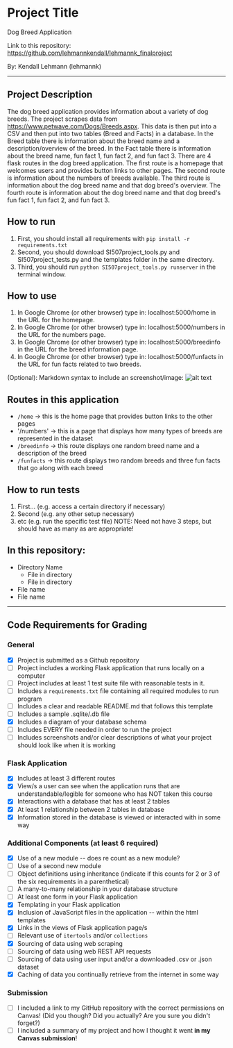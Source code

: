 # Project Title

Dog Breed Application

Link to this repository: https://github.com/lehmannkendall/lehmannk_finalproject

By: Kendall Lehmann (lehmannk)

---

## Project Description

The dog breed application provides information about a variety of dog breeds. The project scrapes data from https://www.petwave.com/Dogs/Breeds.aspx. This data is then put into a CSV and then put into two tables (Breed and Facts) in a database. In the Breed table there is information about the breed name and a description/overview of the breed. In the Fact table there is information about the breed name, fun fact 1, fun fact 2, and fun fact 3. There are 4 flask routes in the dog breed application. The first route is a homepage that welcomes users and provides button links to other pages. The second route is information about the numbers of breeds available. The third route is information about the dog breed name and that dog breed's overview. The fourth route is information about the dog breed name and that dog breed's fun fact 1, fun fact 2, and fun fact 3.

## How to run

1. First, you should install all requirements with `pip install -r requirements.txt`
2. Second, you should download SI507project_tools.py and SI507project_tests.py and the templates folder in the same directory.
3. Third, you should run `python SI507project_tools.py runserver` in the terminal window.

## How to use

1. In Google Chrome (or other browser) type in: localhost:5000/home in the URL for the homepage.
2. In Google Chrome (or other browser) type in: localhost:5000/numbers in the URL for the numbers page.
3. In Google Chrome (or other browser) type in: localhost:5000/breedinfo in the URL for the breed information page.
4. In Google Chrome (or other browser) type in: localhost:5000/funfacts in the URL for fun facts related to two breeds.

(Optional): Markdown syntax to include an screenshot/image: ![alt text](image.jpg)

## Routes in this application
- `/home` -> this is the home page that provides button links to the other pages
- '/numbers' -> this is a page that displays how many types of breeds are represented in the dataset
- `/breedinfo` -> this route displays one random breed name and a description of the breed
- `/funfacts` -> this route displays two random breeds and three fun facts that go along with each breed

## How to run tests
1. First... (e.g. access a certain directory if necessary)
2. Second (e.g. any other setup necessary)
3. etc (e.g. run the specific test file)
NOTE: Need not have 3 steps, but should have as many as are appropriate!

## In this repository:
- Directory Name
  - File in directory
  - File in directory
- File name
- File name

---
## Code Requirements for Grading

### General
- [x] Project is submitted as a Github repository
- [ ] Project includes a working Flask application that runs locally on a computer
- [ ] Project includes at least 1 test suite file with reasonable tests in it.
- [ ] Includes a `requirements.txt` file containing all required modules to run program
- [ ] Includes a clear and readable README.md that follows this template
- [ ] Includes a sample .sqlite/.db file
- [x] Includes a diagram of your database schema
- [ ] Includes EVERY file needed in order to run the project
- [ ] Includes screenshots and/or clear descriptions of what your project should look like when it is working

### Flask Application
- [x] Includes at least 3 different routes
- [x] View/s a user can see when the application runs that are understandable/legible for someone who has NOT taken this course
- [x] Interactions with a database that has at least 2 tables
- [x] At least 1 relationship between 2 tables in database
- [x] Information stored in the database is viewed or interacted with in some way

### Additional Components (at least 6 required)
- [x] Use of a new module -- does re count as a new module?
- [ ] Use of a second new module
- [ ] Object definitions using inheritance (indicate if this counts for 2 or 3 of the six requirements in a parenthetical)
- [ ] A many-to-many relationship in your database structure
- [ ] At least one form in your Flask application
- [x] Templating in your Flask application
- [x] Inclusion of JavaScript files in the application -- within the html templates
- [x] Links in the views of Flask application page/s
- [ ] Relevant use of `itertools` and/or `collections`
- [x] Sourcing of data using web scraping
- [ ] Sourcing of data using web REST API requests
- [ ] Sourcing of data using user input and/or a downloaded .csv or .json dataset
- [x] Caching of data you continually retrieve from the internet in some way

### Submission
- [ ] I included a link to my GitHub repository with the correct permissions on Canvas! (Did you though? Did you actually? Are you sure you didn't forget?)
- [ ] I included a summary of my project and how I thought it went **in my Canvas submission**!
